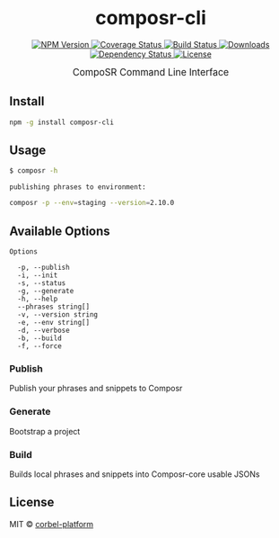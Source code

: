 <big><h1 align="center">composr-cli</h1></big>

<p align="center">
  <a href="https://npmjs.org/package/composr-cli">
    <img src="https://img.shields.io/npm/v/composr-cli.svg?style=flat-square"
         alt="NPM Version">
  </a>

  <a href="https://coveralls.io/r/corbel-platform/composr-cli">
    <img src="https://img.shields.io/coveralls/corbel-platform/composr-cli.svg?style=flat-square"
         alt="Coverage Status">
  </a>

  <a href="https://travis-ci.org/corbel-platform/composr-cli">
    <img src="https://img.shields.io/travis/corbel-platform/composr-cli.svg?style=flat-square"
         alt="Build Status">
  </a>

  <a href="https://npmjs.org/package/composr-cli">
    <img src="http://img.shields.io/npm/dm/composr-cli.svg?style=flat-square"
         alt="Downloads">
  </a>

  <a href="https://david-dm.org/corbel-platform/composr-cli.svg">
    <img src="https://david-dm.org/corbel-platform/composr-cli.svg?style=flat-square"
         alt="Dependency Status">
  </a>

  <a href="https://github.com/corbel-platform/composr-cli/blob/master/LICENSE">
    <img src="https://img.shields.io/npm/l/composr-cli.svg?style=flat-square"
         alt="License">
  </a>
</p>

<p align="center"><big>
CompoSR Command Line Interface
</big></p>


## Install

```sh
npm -g install composr-cli
```

## Usage

```sh
$ composr -h
```
`publishing phrases to environment:`
```sh
composr -p --env=staging --version=2.10.0
```

## Available Options
 
```
Options

  -p, --publish           
  -i, --init              
  -s, --status            
  -g, --generate          
  -h, --help              
  --phrases string[]      
  -v, --version string    
  -e, --env string[]      
  -d, --verbose           
  -b, --build             
  -f, --force  
```

### Publish

Publish your phrases and snippets to Composr

### Generate

Bootstrap a project

### Build

Builds local phrases and snippets into Composr-core usable JSONs

## License

MIT © [corbel-platform](http://github.com/corbel-platform)

[npm-url]: https://npmjs.org/package/composr-cli
[npm-image]: https://img.shields.io/npm/v/composr-cli.svg?style=flat-square

[travis-url]: https://travis-ci.org/corbel-platform/composr-cli
[travis-image]: https://img.shields.io/travis/corbel-platform/composr-cli.svg?style=flat-square

[coveralls-url]: https://coveralls.io/r/corbel-platform/composr-cli
[coveralls-image]: https://img.shields.io/coveralls/corbel-platform/composr-cli.svg?style=flat-square

[depstat-url]: https://david-dm.org/corbel-platform/composr-cli
[depstat-image]: https://david-dm.org/corbel-platform/composr-cli.svg?style=flat-square

[download-badge]: http://img.shields.io/npm/dm/composr-cli.svg?style=flat-square
